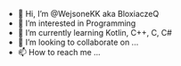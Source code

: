 - 👋 Hi, I’m @WejsoneKK aka BloxiaczeQ
- 👀 I’m interested in Programming 
- 🌱 I’m currently learning Kotlin, C++, C, C#
- 💞️ I’m looking to collaborate on ...
- 📫 How to reach me ...

<!---
BloxiaczeQ/BloxiaczeQ is a ✨ special ✨ repository because its `README.md` (this file) appears on your GitHub profile.
You can click the Preview link to take a look at your changes.
--->
